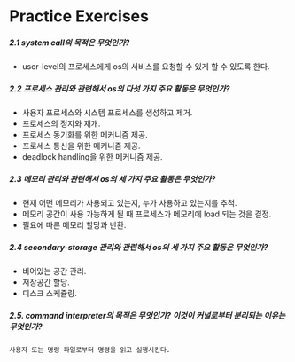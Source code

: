 # Practice Exercises

##### 2.1 system call의 목적은 무엇인가?
* user-level의 프로세스에게 os의 서비스를 요청할 수 있게 할 수 있도록 한다.

##### 2.2 프로세스 관리와 관련해서 os의 다섯 가지 주요 활동은 무엇인가?
* 사용자 프로세스와 시스템 프로세스를 생성하고 제거.
* 프로세스의 정지와 재개.
* 프로세스 동기화를 위한 메커니즘 제공.
* 프로세스 통신을 위한 메커니즘 제공.
* deadlock handling을 위한 메커니즘 제공.

##### 2.3 메모리 관리와 관련해서 os의 세 가지 주요 활동은 무엇인가?
* 현재 어떤 메모리가 사용되고 있는지, 누가 사용하고 있는지를 추척.
* 메모리 공간이 사용 가능하게 될 때 프로세스가 메모리에 load 되는 것을 결정.
* 필요에 따른 메모리 할당과 반환.

##### 2.4 secondary-storage 관리와 관련해서 os의 세 가지 주요 활동은 무엇인가?
* 비어있는 공간 관리.
* 저장공간 할당.
* 디스크 스케쥴링.

##### 2.5. command interpreter의 목적은 무엇인가? 이것이 커널로부터 분리되는 이유는 무엇인가?
    사용자 또는 명령 파일로부터 명령을 읽고 실행시킨다.

